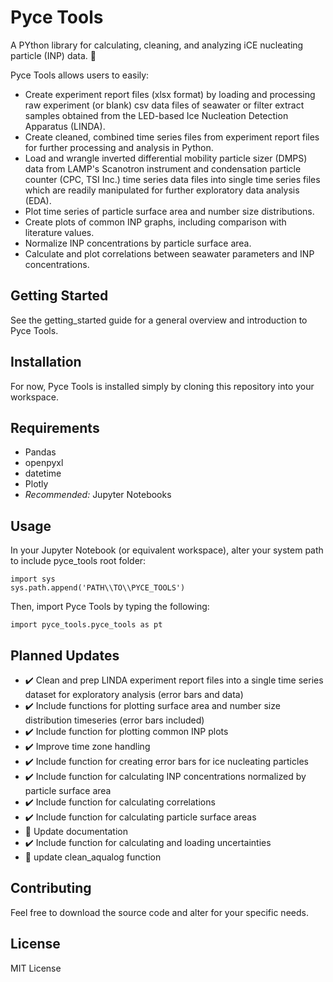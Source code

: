 # Pyce Tools

A PYthon library for calculating, cleaning, and analyzing iCE nucleating particle (INP) data. :ice_cube:

Pyce Tools allows users to easily:

* Create experiment report files (xlsx format) by loading and processing raw experiment (or blank) csv data files of seawater or filter extract samples obtained from the LED-based Ice Nucleation Detection Apparatus (LINDA).
* Create cleaned, combined time series files from experiment report files for further processing and analysis in Python.
* Load and wrangle inverted differential mobility particle sizer (DMPS) data from LAMP's Scanotron instrument and condensation particle counter (CPC, TSI Inc.) time series data files into single time series files which are readily manipulated for further exploratory data analysis (EDA).
* Plot time series of particle surface area and number size distributions.
* Create plots of common INP graphs, including comparison with literature values.
* Normalize INP concentrations by particle surface area.
* Calculate and plot correlations between seawater parameters and INP concentrations.

## Getting Started

See the getting_started guide for a general overview and introduction to Pyce Tools.

## Installation

For now, Pyce Tools is installed simply by cloning this repository into your workspace.

## Requirements

* Pandas
* openpyxl
* datetime
* Plotly
* *Recommended:* Jupyter Notebooks

## Usage

In your Jupyter Notebook (or equivalent workspace), alter your system path to include pyce_tools root folder:
```
import sys
sys.path.append('PATH\\TO\\PYCE_TOOLS')
```

Then, import Pyce Tools by typing the following:
```
import pyce_tools.pyce_tools as pt
```


## Planned Updates

* :heavy_check_mark: Clean and prep LINDA experiment report files into a single time series dataset for exploratory analysis (error bars and data) 
* :heavy_check_mark: Include functions for plotting surface area and number size distribution timeseries (error bars included)
* :heavy_check_mark: Include function for plotting common INP plots
* :heavy_check_mark: Improve time zone handling
* :heavy_check_mark: Include function for creating error bars for ice nucleating particles 
* :heavy_check_mark: Include function for calculating INP concentrations normalized by particle surface area
* :heavy_check_mark: Include function for calculating correlations
* :heavy_check_mark: Include function for calculating particle surface areas 
* :construction: Update documentation
* :heavy_check_mark: Include function for calculating and loading uncertainties
* :construction: update clean_aqualog function


## Contributing

Feel free to download the source code and alter for your specific needs.

## License

MIT License